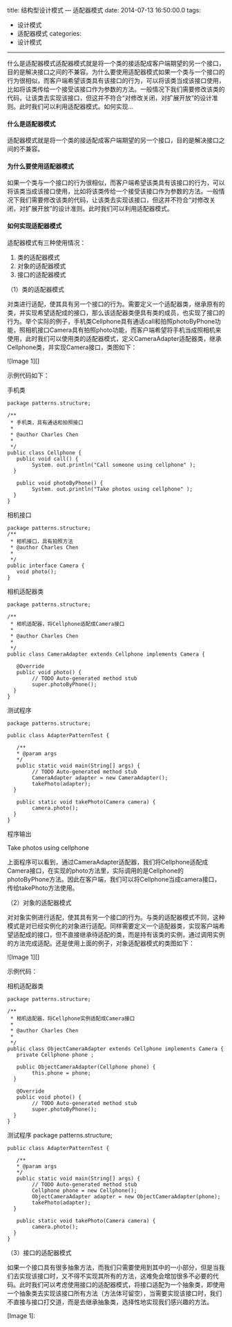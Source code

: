 title: 结构型设计模式 — 适配器模式
date: 2014-07-13 16:50:00.0
tags:
- 设计模式
- 适配器模式
categories:
- 设计模式

---

什么是适配器模式适配器模式就是将一个类的接适配成客户端期望的另一个接口，目的是解决接口之间的不兼容。为什么要使用适配器模式如果一个类与一个接口的行为很相似，而客户端希望该类具有该接口的行为，可以将该类当成该接口使用，比如将该类传给一个接受该接口作为参数的方法。一般情况下我们需要修改该类的代码，让该类去实现该接口，但这并不符合“对修改关闭，对扩展开放”的设计准则。此时我们可以利用适配器模式。如何实现...

<!-- more -->

#### **什么是适配器模式** ####

适配器模式就是将一个类的接适配成客户端期望的另一个接口，目的是解决接口之间的不兼容。

####     ####

#### **为什么要使用适配器模式** ####

如果一个类与一个接口的行为很相似，而客户端希望该类具有该接口的行为，可以将该类当成该接口使用，比如将该类传给一个接受该接口作为参数的方法。一般情况下我们需要修改该类的代码，让该类去实现该接口，但这并不符合“对修改关闭，对扩展开放”的设计准则。此时我们可以利用适配器模式。

####     ####

#### **如何实现适配器模式** ####

适配器模式有三种使用情况：

1.  类的适配器模式
2.  对象的适配器模式
3.  接口的适配器模式

（1）类的适配器模式

对类进行适配，使其具有另一个接口的行为。需要定义一个适配器类，继承原有的类，并实现希望适配成的接口，那么该适配器类便具有类的成员，也实现了接口的行为。举个实际的例子，手机类Cellphone具有通话call和拍照photoByPhone功能，照相机接口Camera具有拍照photo功能，而客户端希望将手机当成照相机来使用，此时我们可以使用类的适配器模式，定义CameraAdapter适配器类，继承Cellphone类，并实现Camera接口，类图如下：

![Image 1][]  


  


示例代码如下：

手机类

    package patterns.structure;
    
    /**
     * 手机类，具有通话和拍照接口
     *
     * @author Charles Chen
     *
     */
    public class Cellphone {
       public void call() {
            System. out.println("Call someone using cellphone" );
      }
    
       public void photoByPhone() {
            System. out.println("Take photos using cellphone" );
      }
    }

相机接口

    package patterns.structure;
    /**
     * 相机接口，具有拍照方法
     * @author Charles Chen
     *
     */
    public interface Camera {
       void photo();
    }

相机适配器类

    package patterns.structure;
    
    /**
     * 相机适配器，将Cellphone适配成Camera接口
     *
     * @author Charles Chen
     *
     */
    public class CameraAdapter extends Cellphone implements Camera {
    
       @Override
       public void photo() {
            // TODO Auto-generated method stub
            super.photoByPhone();
      }
    }

测试程序

    package patterns.structure;
    
    public class AdapterPatternTest {
    
       /**
       * @param args
       */
       public static void main(String[] args) {
            // TODO Auto-generated method stub
            CameraAdapter adapter = new CameraAdapter();
            takePhoto(adapter);
      }
    
       public static void takePhoto(Camera camera) {
            camera.photo();
      }
    }

程序输出

Take photos using cellphone

上面程序可以看到，通过CameraAdapter适配器，我们将Cellphone适配成Camera接口，在实现的photo方法里，实际调用的是Cellphone的photoByPhone方法。因此在客户端，我们可以将Cellphone当成camera接口，传给takePhoto方法使用。

  


（2）对象的适配器模式

对对象实例进行适配，使其具有另一个接口的行为。与类的适配器模式不同，这种模式是对已经实例化的对象进行适配。同样需要定义一个适配器类，实现客户端希望适配成的接口，但不直接继承待适配的类，而是持有该类的实例，通过调用实例的方法完成适配。还是使用上面的例子，对象适配器模式的类图如下：

![Image 1][]  


示例代码：

相机适配器类

    package patterns.structure;
    
    /**
     * 相机适配器，将Cellphone实例适配成Camera接口
     *
     * @author Charles Chen
     *
     */
    public class ObjectCameraAdapter extends Cellphone implements Camera {
       private Cellphone phone ;
    
       public ObjectCameraAdapter(Cellphone phone) {
            this.phone = phone;
      }
    
       @Override
       public void photo() {
            // TODO Auto-generated method stub
            super.photoByPhone();
      }
    }

测试程序 package patterns.structure;

    public class AdapterPatternTest {
    
       /**
       * @param args
       */
       public static void main(String[] args) {
            // TODO Auto-generated method stub
            Cellphone phone = new Cellphone();
            ObjectCameraAdapter adapter = new ObjectCameraAdapter(phone);
            takePhoto(adapter);
      }
    
       public static void takePhoto(Camera camera) {
            camera.photo();
      }
    }

  


（3）接口的适配器模式

如果一个接口具有很多抽象方法，而我们只需要使用到其中的一小部分，但是当我们去实现该接口时，又不得不实现其所有的方法，这难免会增加很多不必要的代码。此时我们可以考虑使用接口的适配器模式，将接口适配为一个抽象类，即使用一个抽象类去实现该接口所有方法（方法体可留空），当需要实现该接口时，我们不直接与接口打交道，而是去继承抽象类，选择性地实现我们感兴趣的方法。


[Image 1]: 